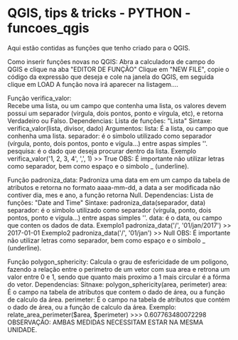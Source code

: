 # QGIS, tips & tricks - PYTHON - funcoes_qgis
Aqui estão contidas as funções que tenho criado para o QGIS.

Como inserir funções novas no QGIS:
Abra a calculadora de campo do QGIS e clique na aba "EDITOR DE FUNÇÃO"
Clique em "NEW FILE", copie o código da expressão que deseja e cole na janela do QGIS, em seguida clique em LOAD
A função nova irá aparecer na listagem....

Função verifica_valor:  
  Recebe uma lista, ou um campo que contenha uma lista, os valores devem possui um separador (virgula, dois pontos, ponto e vírgula, etc),
  e retorna Verdadeiro ou Falso.
  Dependencias: 
  Lista de funções: "Lista"
  Sintaxe: verifica_valor(lista, divisor, dado)
  Argumentos:
  lista: É a lista, ou campo que conhenha uma lista.
  separador: é o simbolo utilizado como separador (vírgula, ponto, dois pontos, ponto e vígula...) entre aspas simples ''.
  pesquisa: é o dado que deseja procurar dentro da lista.
  Exemplo verifica_valor('1, 2, 3, 4', ',', 1) >> True
  OBS: É importante não utilizar letras como separador, bem como espaço e o simbolo _ (underline).

Função padroniza_data:
  Padroniza uma data em em um campo da tabela de atributos e retorna no formato aaaa-mm-dd, a data a ser modificada
  não contiver dia, mes e ano, a função retorna Null.
  Dependencias:
  Lista de funções: "Date and Time"
  Sintaxe: padroniza_data(separador, data)
  separador: é o simbolo utilizado como separador (vírgula, ponto, dois pontos, ponto e vígula...) entre aspas simples ''.
  data: é o data, ou campo que conten os dados de data.
  Exemplo1 padroniza_data('/', '01/jan/2017') >> 2017-01-01
  Exemplo2 padroniza_data('/', '01/jan') >> Null
  OBS: É importante não utilizar letras como separador, bem como espaço e o simbolo _ (underline).
  
Função polygon_sphericity:
  Calcula o grau de esfericidade de um poligono, fazendo a relação entre o perimetro de um vetor com sua area e retrona um valor entre 0 e 1, sendo que quanto mais proximo a 1
  mais circular é a fórma do vetor.
  Dependencias:
  Sitnaxe: polygon_sphericity(area, perimeter)
  area: É o campo na tabela de atributos que contem o dado de área, ou a função de calculo da área.
  perimeter: É o campo na tabela de atributos que contém o dado de área, ou a função de calculo da área.
  Exemplo: relate_area_perimeter($area, $perimeter) >>> 0.607763480072298
  OBSERVAÇÃO: AMBAS MEDIDAS NECESSITAM ESTAR NA MESMA UNIDADE.


